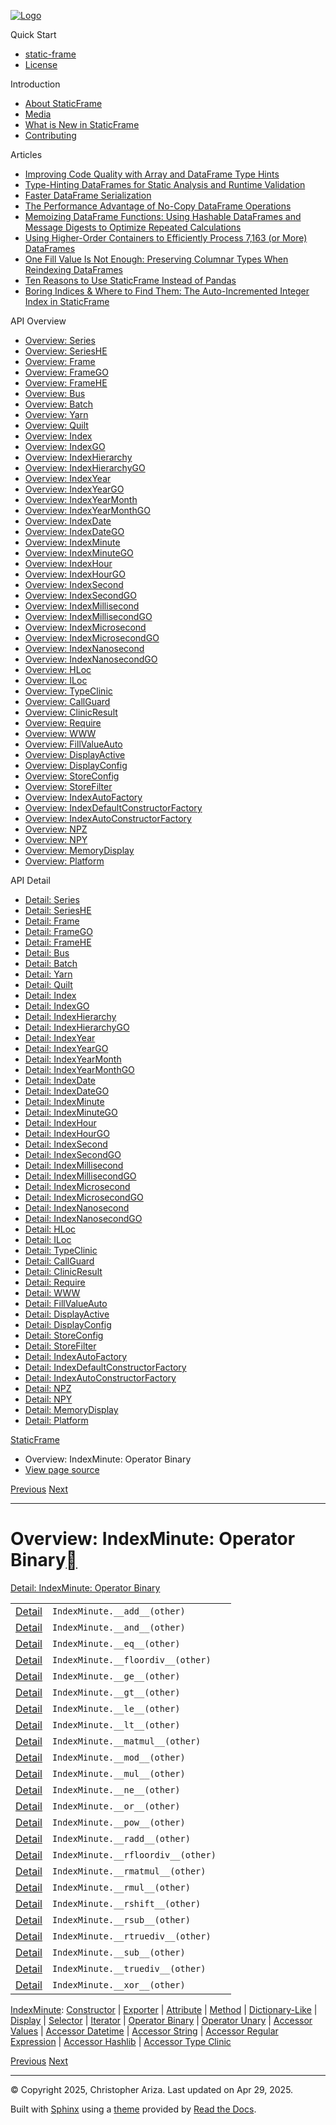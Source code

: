 [![Logo](../_static/sf-logo-web_icon-small.png)](../index.md)

Quick Start

* [static-frame](../readme.md)
* [License](../license.md)

Introduction

* [About StaticFrame](../intro.md)
* [Media](../intro.html#media)
* [What is New in StaticFrame](../new.md)
* [Contributing](../contributing.md)

Articles

* [Improving Code Quality with Array and DataFrame Type Hints](../articles/guard.md)
* [Type-Hinting DataFrames for Static Analysis and Runtime Validation](../articles/ftyping.md)
* [Faster DataFrame Serialization](../articles/serialize.md)
* [The Performance Advantage of No-Copy DataFrame Operations](../articles/no_copy.md)
* [Memoizing DataFrame Functions: Using Hashable DataFrames and Message Digests to Optimize Repeated Calculations](../articles/hash.md)
* [Using Higher-Order Containers to Efficiently Process 7,163 (or More) DataFrames](../articles/uhoc.md)
* [One Fill Value Is Not Enough: Preserving Columnar Types When Reindexing DataFrames](../articles/fill_value.md)
* [Ten Reasons to Use StaticFrame Instead of Pandas](../articles/upgrade.md)
* [Boring Indices & Where to Find Them: The Auto-Incremented Integer Index in StaticFrame](../articles/aiii.md)

API Overview

* [Overview: Series](series.md)
* [Overview: SeriesHE](series_he.md)
* [Overview: Frame](frame.md)
* [Overview: FrameGO](frame_go.md)
* [Overview: FrameHE](frame_he.md)
* [Overview: Bus](bus.md)
* [Overview: Batch](batch.md)
* [Overview: Yarn](yarn.md)
* [Overview: Quilt](quilt.md)
* [Overview: Index](index.md)
* [Overview: IndexGO](index_go.md)
* [Overview: IndexHierarchy](index_hierarchy.md)
* [Overview: IndexHierarchyGO](index_hierarchy_go.md)
* [Overview: IndexYear](index_year.md)
* [Overview: IndexYearGO](index_year_go.md)
* [Overview: IndexYearMonth](index_year_month.md)
* [Overview: IndexYearMonthGO](index_year_month_go.md)
* [Overview: IndexDate](index_date.md)
* [Overview: IndexDateGO](index_date_go.md)
* [Overview: IndexMinute](index_minute.md)
* [Overview: IndexMinuteGO](index_minute_go.md)
* [Overview: IndexHour](index_hour.md)
* [Overview: IndexHourGO](index_hour_go.md)
* [Overview: IndexSecond](index_second.md)
* [Overview: IndexSecondGO](index_second_go.md)
* [Overview: IndexMillisecond](index_millisecond.md)
* [Overview: IndexMillisecondGO](index_millisecond_go.md)
* [Overview: IndexMicrosecond](index_microsecond.md)
* [Overview: IndexMicrosecondGO](index_microsecond_go.md)
* [Overview: IndexNanosecond](index_nanosecond.md)
* [Overview: IndexNanosecondGO](index_nanosecond_go.md)
* [Overview: HLoc](hloc.md)
* [Overview: ILoc](iloc.md)
* [Overview: TypeClinic](type_clinic.md)
* [Overview: CallGuard](call_guard.md)
* [Overview: ClinicResult](clinic_result.md)
* [Overview: Require](require.md)
* [Overview: WWW](www.md)
* [Overview: FillValueAuto](fill_value_auto.md)
* [Overview: DisplayActive](display_active.md)
* [Overview: DisplayConfig](display_config.md)
* [Overview: StoreConfig](store_config.md)
* [Overview: StoreFilter](store_filter.md)
* [Overview: IndexAutoFactory](index_auto_factory.md)
* [Overview: IndexDefaultConstructorFactory](index_default_constructor_factory.md)
* [Overview: IndexAutoConstructorFactory](index_auto_constructor_factory.md)
* [Overview: NPZ](npz.md)
* [Overview: NPY](npy.md)
* [Overview: MemoryDisplay](memory_display.md)
* [Overview: Platform](platform.md)

API Detail

* [Detail: Series](../api_detail/series.md)
* [Detail: SeriesHE](../api_detail/series_he.md)
* [Detail: Frame](../api_detail/frame.md)
* [Detail: FrameGO](../api_detail/frame_go.md)
* [Detail: FrameHE](../api_detail/frame_he.md)
* [Detail: Bus](../api_detail/bus.md)
* [Detail: Batch](../api_detail/batch.md)
* [Detail: Yarn](../api_detail/yarn.md)
* [Detail: Quilt](../api_detail/quilt.md)
* [Detail: Index](../api_detail/index.md)
* [Detail: IndexGO](../api_detail/index_go.md)
* [Detail: IndexHierarchy](../api_detail/index_hierarchy.md)
* [Detail: IndexHierarchyGO](../api_detail/index_hierarchy_go.md)
* [Detail: IndexYear](../api_detail/index_year.md)
* [Detail: IndexYearGO](../api_detail/index_year_go.md)
* [Detail: IndexYearMonth](../api_detail/index_year_month.md)
* [Detail: IndexYearMonthGO](../api_detail/index_year_month_go.md)
* [Detail: IndexDate](../api_detail/index_date.md)
* [Detail: IndexDateGO](../api_detail/index_date_go.md)
* [Detail: IndexMinute](../api_detail/index_minute.md)
* [Detail: IndexMinuteGO](../api_detail/index_minute_go.md)
* [Detail: IndexHour](../api_detail/index_hour.md)
* [Detail: IndexHourGO](../api_detail/index_hour_go.md)
* [Detail: IndexSecond](../api_detail/index_second.md)
* [Detail: IndexSecondGO](../api_detail/index_second_go.md)
* [Detail: IndexMillisecond](../api_detail/index_millisecond.md)
* [Detail: IndexMillisecondGO](../api_detail/index_millisecond_go.md)
* [Detail: IndexMicrosecond](../api_detail/index_microsecond.md)
* [Detail: IndexMicrosecondGO](../api_detail/index_microsecond_go.md)
* [Detail: IndexNanosecond](../api_detail/index_nanosecond.md)
* [Detail: IndexNanosecondGO](../api_detail/index_nanosecond_go.md)
* [Detail: HLoc](../api_detail/hloc.md)
* [Detail: ILoc](../api_detail/iloc.md)
* [Detail: TypeClinic](../api_detail/type_clinic.md)
* [Detail: CallGuard](../api_detail/call_guard.md)
* [Detail: ClinicResult](../api_detail/clinic_result.md)
* [Detail: Require](../api_detail/require.md)
* [Detail: WWW](../api_detail/www.md)
* [Detail: FillValueAuto](../api_detail/fill_value_auto.md)
* [Detail: DisplayActive](../api_detail/display_active.md)
* [Detail: DisplayConfig](../api_detail/display_config.md)
* [Detail: StoreConfig](../api_detail/store_config.md)
* [Detail: StoreFilter](../api_detail/store_filter.md)
* [Detail: IndexAutoFactory](../api_detail/index_auto_factory.md)
* [Detail: IndexDefaultConstructorFactory](../api_detail/index_default_constructor_factory.md)
* [Detail: IndexAutoConstructorFactory](../api_detail/index_auto_constructor_factory.md)
* [Detail: NPZ](../api_detail/npz.md)
* [Detail: NPY](../api_detail/npy.md)
* [Detail: MemoryDisplay](../api_detail/memory_display.md)
* [Detail: Platform](../api_detail/platform.md)

[StaticFrame](../index.md)

* Overview: IndexMinute: Operator Binary
* [View page source](../_sources/api_overview/index_minute-operator_binary.rst.txt)

[Previous](index_minute-iterator.html "Overview: IndexMinute: Iterator")
[Next](index_minute-operator_unary.html "Overview: IndexMinute: Operator Unary")

---

# Overview: IndexMinute: Operator Binary[](#overview-indexminute-operator-binary "Link to this heading")

[Detail: IndexMinute: Operator Binary](../api_detail/index_minute-operator_binary.html#api-detail-indexminute-operator-binary)

|  |  |  |
| --- | --- | --- |
| [Detail](../api_detail/index_minute-operator_binary.html#api-sig-indexminute-add) | `IndexMinute.__add__(other)` |  |
| [Detail](../api_detail/index_minute-operator_binary.html#api-sig-indexminute-and) | `IndexMinute.__and__(other)` |  |
| [Detail](../api_detail/index_minute-operator_binary.html#api-sig-indexminute-eq) | `IndexMinute.__eq__(other)` |  |
| [Detail](../api_detail/index_minute-operator_binary.html#api-sig-indexminute-floordiv) | `IndexMinute.__floordiv__(other)` |  |
| [Detail](../api_detail/index_minute-operator_binary.html#api-sig-indexminute-ge) | `IndexMinute.__ge__(other)` |  |
| [Detail](../api_detail/index_minute-operator_binary.html#api-sig-indexminute-gt) | `IndexMinute.__gt__(other)` |  |
| [Detail](../api_detail/index_minute-operator_binary.html#api-sig-indexminute-le) | `IndexMinute.__le__(other)` |  |
| [Detail](../api_detail/index_minute-operator_binary.html#api-sig-indexminute-lt) | `IndexMinute.__lt__(other)` |  |
| [Detail](../api_detail/index_minute-operator_binary.html#api-sig-indexminute-matmul) | `IndexMinute.__matmul__(other)` |  |
| [Detail](../api_detail/index_minute-operator_binary.html#api-sig-indexminute-mod) | `IndexMinute.__mod__(other)` |  |
| [Detail](../api_detail/index_minute-operator_binary.html#api-sig-indexminute-mul) | `IndexMinute.__mul__(other)` |  |
| [Detail](../api_detail/index_minute-operator_binary.html#api-sig-indexminute-ne) | `IndexMinute.__ne__(other)` |  |
| [Detail](../api_detail/index_minute-operator_binary.html#api-sig-indexminute-or) | `IndexMinute.__or__(other)` |  |
| [Detail](../api_detail/index_minute-operator_binary.html#api-sig-indexminute-pow) | `IndexMinute.__pow__(other)` |  |
| [Detail](../api_detail/index_minute-operator_binary.html#api-sig-indexminute-radd) | `IndexMinute.__radd__(other)` |  |
| [Detail](../api_detail/index_minute-operator_binary.html#api-sig-indexminute-rfloordiv) | `IndexMinute.__rfloordiv__(other)` |  |
| [Detail](../api_detail/index_minute-operator_binary.html#api-sig-indexminute-rmatmul) | `IndexMinute.__rmatmul__(other)` |  |
| [Detail](../api_detail/index_minute-operator_binary.html#api-sig-indexminute-rmul) | `IndexMinute.__rmul__(other)` |  |
| [Detail](../api_detail/index_minute-operator_binary.html#api-sig-indexminute-rshift) | `IndexMinute.__rshift__(other)` |  |
| [Detail](../api_detail/index_minute-operator_binary.html#api-sig-indexminute-rsub) | `IndexMinute.__rsub__(other)` |  |
| [Detail](../api_detail/index_minute-operator_binary.html#api-sig-indexminute-rtruediv) | `IndexMinute.__rtruediv__(other)` |  |
| [Detail](../api_detail/index_minute-operator_binary.html#api-sig-indexminute-sub) | `IndexMinute.__sub__(other)` |  |
| [Detail](../api_detail/index_minute-operator_binary.html#api-sig-indexminute-truediv) | `IndexMinute.__truediv__(other)` |  |
| [Detail](../api_detail/index_minute-operator_binary.html#api-sig-indexminute-xor) | `IndexMinute.__xor__(other)` |  |

[IndexMinute](index_minute.html#api-overview-indexminute): [Constructor](index_minute-constructor.html#api-overview-indexminute-constructor) | [Exporter](index_minute-exporter.html#api-overview-indexminute-exporter) | [Attribute](index_minute-attribute.html#api-overview-indexminute-attribute) | [Method](index_minute-method.html#api-overview-indexminute-method) | [Dictionary-Like](index_minute-dictionary_like.html#api-overview-indexminute-dictionary-like) | [Display](index_minute-display.html#api-overview-indexminute-display) | [Selector](index_minute-selector.html#api-overview-indexminute-selector) | [Iterator](index_minute-iterator.html#api-overview-indexminute-iterator) | [Operator Binary](#api-overview-indexminute-operator-binary) | [Operator Unary](index_minute-operator_unary.html#api-overview-indexminute-operator-unary) | [Accessor Values](index_minute-accessor_values.html#api-overview-indexminute-accessor-values) | [Accessor Datetime](index_minute-accessor_datetime.html#api-overview-indexminute-accessor-datetime) | [Accessor String](index_minute-accessor_string.html#api-overview-indexminute-accessor-string) | [Accessor Regular Expression](index_minute-accessor_regular_expression.html#api-overview-indexminute-accessor-regular-expression) | [Accessor Hashlib](index_minute-accessor_hashlib.html#api-overview-indexminute-accessor-hashlib) | [Accessor Type Clinic](index_minute-accessor_type_clinic.html#api-overview-indexminute-accessor-type-clinic)

[Previous](index_minute-iterator.html "Overview: IndexMinute: Iterator")
[Next](index_minute-operator_unary.html "Overview: IndexMinute: Operator Unary")

---

© Copyright 2025, Christopher Ariza.
Last updated on Apr 29, 2025.

Built with [Sphinx](https://www.sphinx-doc.org/) using a
[theme](https://github.com/readthedocs/sphinx_rtd_theme)
provided by [Read the Docs](https://readthedocs.org).